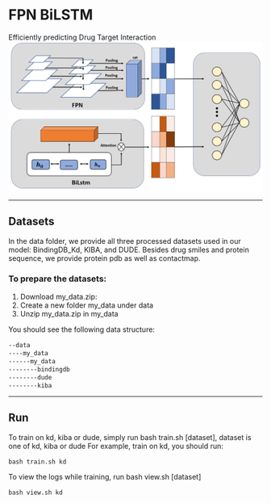 # FPN BiLSTM
Efficiently predicting Drug Target Interaction
![avatar](./Image/fpn_lstm.png)
***
## Datasets
In the data folder, we provide all three 
processed datasets used in our model: 
BindingDB_Kd, KIBA, and DUDE. Besides drug smiles
and protein sequence, we provide protein pdb
as well as contactmap.

### To prepare the datasets:

1. Download my_data.zip:  
2. Create a new folder my_data under data  
3. Unzip my_data.zip in my_data  

You should see the following data structure:
```angular2html
--data
----my_data
------my_data
--------bindingdb
--------dude
--------kiba
```
***
## Run
To train on kd, kiba or dude, simply run
bash train.sh [dataset], dataset is one of kd, kiba or dude
For example, train on kd, you should run:
```shell
bash train.sh kd
```
To view the logs while training, run bash view.sh [dataset]
```shell
bash view.sh kd
```


